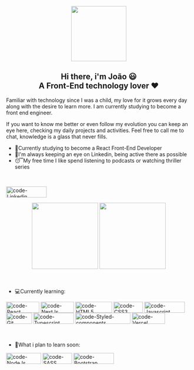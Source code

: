   <div align="center">
    <kbd><img align="center" src=https://user-images.githubusercontent.com/102267019/162550059-37e05253-fc5f-4b73-99a1-46db2205757c.jpg height="150px" width="150px"></kbd>
    <h2>Hi there, i'm João 😃
      <br>
    A Front-End technology lover ❤
    </h2>
  </div>
  
  <div>
    <p>
      Familiar with technology since I was a child, my love for it grows every day along with the desire to learn more. I am currently studying to become a front end engineer.
    </p>
    <p>
  If you want to know me better or even follow my evolution you can keep an eye here, checking my daily projects and activities. Feel free to call me to chat, knowledge is a glass that never fills.
    </p>
  </div>
  
  <div>
    <ul>
      <li>🧠Currently studying to become a React Front-End Developer </li>
      <li>👀I'm always keeping an eye on Linkedin, being active there as possible</li>
      <li>😴My free time I like spend listening to podcasts or watching thriller series</li>
    </ul
  </div>
  <br>
      
  <a><img align="center" alt="code-Linkedin" height="30" width="110" src="https://img.shields.io/badge/LinkedIn-0077B5?style=for-the-badge&logo=linkedin&logoColor=white"></a>
  <div align="center">   
  <img height="180em" src="https://github-readme-stats.vercel.app/api?username=volpatocode&show_icons=true&theme=dracula&include_all_commits=true&count_private=true"/>
  <img height="180em" src="https://github-readme-stats.vercel.app/api/top-langs/?username=volpatocode&layout=compact&langs_count=7&theme=dracula"/>
  </div>
      
  <br>
  <br>
      
  <div>
    <ul>
      <li>
        💻Currently learning:
      </li>
    </ul>
        <img align="center" alt="code-React" height="30" width="90" src="https://img.shields.io/badge/React-20232A?style=for-the-badge&logo=react&logoColor=61DAFB">
    <img align="center" alt="code-NextJs" height="30" width="90" src="https://camo.githubusercontent.com/c2f6eb1cf11b35d70ed05bb666596ad4ddcae1a68177e2f5b016b5d23fd8983f/68747470733a2f2f696d672e736869656c64732e696f2f62616467652f6e6578746a732d2532333030303030302e7376673f267374796c653d666f722d7468652d6261646765266c6f676f3d6e6578742e6a73266c6f676f436f6c6f723d7768697465">
        <img align="center" alt="code-HTML5" height="30" width="100" src="https://img.shields.io/badge/HTML5-E34F26?style=for-the-badge&logo=html5&logoColor=white">
        <img align="center" alt="code-CSS3" height="30" width="80" src="https://img.shields.io/badge/CSS3-1572B6?style=for-the-badge&logo=css3&logoColor=white">
        <img align="center" alt="code-Javascript" height="30" width="110" src="https://img.shields.io/badge/JavaScript-F7DF1E?style=for-the-badge&logo=javascript&logoColor=black">
        <img align="center" alt="code-Git" height="30" width="70" src="https://img.shields.io/badge/git-%23F05033.svg?style=for-the-badge&logo=git&logoColor=white">
        <img align="center" alt="code-Typescript" height="30" width="110" src="https://img.shields.io/badge/TypeScript-007ACC?style=for-the-badge&logo=typescript&logoColor=white">
    <img align="center" alt="code-Styled-components" height="30" width="150" src="https://img.shields.io/badge/styled--components-DB7093?style=for-the-badge&logo=styled-components&logoColor=white">
      <img align="center" alt="code-Vercel" height="30" width="90" src="https://camo.githubusercontent.com/fcd1c87e77465b77d8154ec711dd65b26f942dceb3be799ea6a621c291982753/68747470733a2f2f696d672e736869656c64732e696f2f62616467652f76657263656c2d2532333030303030302e7376673f267374796c653d666f722d7468652d6261646765266c6f676f3d76657263656c266c6f676f436f6c6f723d7768697465">      
  </div>
      <br>
      <br>
      
  <div>
    <ul>
      <li>
        🎯What i plan to learn soon:
      </li>
    </ul>
        <img align="center" alt="code-NodeJs" height="30" width="95" src="https://img.shields.io/badge/Node.js-43853D?style=for-the-badge&logo=node.js&logoColor=white">
        <img align="center" alt="code-SASS" height="30" width="80" src="https://img.shields.io/badge/Sass-CC6699?style=for-the-badge&logo=sass&logoColor=white">
        <img align="center" alt="code-Bootstrap" height="30" width="110" src="https://img.shields.io/badge/Bootstrap-563D7C?style=for-the-badge&logo=bootstrap&logoColor=white">
    
  </div>
      
     

      
